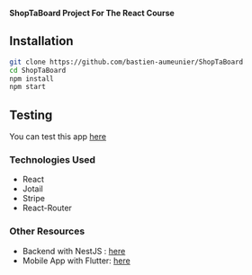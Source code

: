 **ShopTaBoard Project For The React Course**

## Installation

```bash
git clone https://github.com/bastien-aumeunier/ShopTaBoard
cd ShopTaBoard
npm install
npm start
```

## Testing

 You can test this app [here][front]

### Technologies Used

- React
- Jotail
- Stripe
- React-Router

### Other Resources
- Backend with NestJS : [here][back]
- Mobile App with Flutter: [here][mobile]

[front]: https://shoptaboard.baumeunier.me
[mobile]: https://github.com/bastien-aumeunier/ShopTaBoard-Flutter
[back]: https://github.com/bastien-aumeunier/back-ecommerce